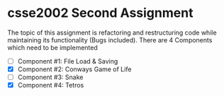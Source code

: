 # csse2002 Second Assignment
The topic of this assignment is refactoring and restructuring code while maintaining its functionality (Bugs included).
There are 4 Components which need to be implemented

- [ ] Component #1: File Load & Saving 
- [X] Component #2: Conways Game of Life
- [ ] Component #3: Snake
- [X] Component #4: Tetros
